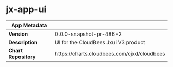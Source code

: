 # jx-app-ui

|App Metadata||
|---|---|
| **Version** | 0.0.0-snapshot-pr-486-2 |
| **Description** | UI for the CloudBees Jxui V3 product |
| **Chart Repository** | https://charts.cloudbees.com/cjxd/cloudbees |
